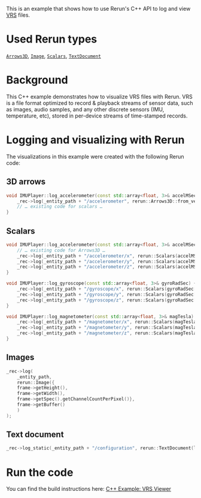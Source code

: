 <!--[metadata]
title = "VRS viewer"
source = "https://github.com/rerun-io/cpp-example-vrs"
tags = ["2D", "3D", "VRS", "Viewer", "C++"]
thumbnail = "https://static.rerun.io/vrs/614f0adf0dd31fa01fff0d6eaeae67bbe8ba9af0/480w.png"
thumbnail_dimensions = [480, 482]
-->

<picture>
  <img src="https://static.rerun.io/cpp-example-vrs/c765460d4448da27bb9ee2a2a15f092f82a402d2/full.png" alt="">
  <source media="(max-width: 480px)" srcset="https://static.rerun.io/cpp-example-vrs/c765460d4448da27bb9ee2a2a15f092f82a402d2/480w.png">
  <source media="(max-width: 768px)" srcset="https://static.rerun.io/cpp-example-vrs/c765460d4448da27bb9ee2a2a15f092f82a402d2/768w.png">
  <source media="(max-width: 1024px)" srcset="https://static.rerun.io/cpp-example-vrs/c765460d4448da27bb9ee2a2a15f092f82a402d2/1024w.png">
</picture>

This is an example that shows how to use Rerun's C++ API to log and view [VRS](https://github.com/facebookresearch/vrs) files.


# Used Rerun types

[`Arrows3D`](https://www.rerun.io/docs/reference/types/archetypes/arrows3d), [`Image`](https://www.rerun.io/docs/reference/types/archetypes/image), [`Scalars`](https://www.rerun.io/docs/reference/types/archetypes/scalars), [`TextDocument`](https://www.rerun.io/docs/reference/types/archetypes/text_document)

# Background
This C++ example demonstrates how to visualize VRS files with Rerun.
VRS is a file format optimized to record & playback streams of sensor data, such as images, audio samples, and any other discrete sensors (IMU, temperature, etc), stored in per-device streams of time-stamped records.

# Logging and visualizing with Rerun

The visualizations in this example were created with the following Rerun code:

## 3D arrows
```cpp
void IMUPlayer::log_accelerometer(const std::array<float, 3>& accelMSec2) {
    _rec->log(_entity_path + "/accelerometer", rerun::Arrows3D::from_vectors({accelMSec2}));
    // … existing code for scalars …
}
```

## Scalars
```cpp
void IMUPlayer::log_accelerometer(const std::array<float, 3>& accelMSec2) {
    // … existing code for Arrows3D …
    _rec->log(_entity_path + "/accelerometer/x", rerun::Scalars(accelMSec2[0]));
    _rec->log(_entity_path + "/accelerometer/y", rerun::Scalars(accelMSec2[1]));
    _rec->log(_entity_path + "/accelerometer/z", rerun::Scalars(accelMSec2[2]));
}
```

```cpp
void IMUPlayer::log_gyroscope(const std::array<float, 3>& gyroRadSec) {
    _rec->log(_entity_path + "/gyroscope/x", rerun::Scalars(gyroRadSec[0]));
    _rec->log(_entity_path + "/gyroscope/y", rerun::Scalars(gyroRadSec[1]));
    _rec->log(_entity_path + "/gyroscope/z", rerun::Scalars(gyroRadSec[2]));
}
```

```cpp
void IMUPlayer::log_magnetometer(const std::array<float, 3>& magTesla) {
    _rec->log(_entity_path + "/magnetometer/x", rerun::Scalars(magTesla[0]));
    _rec->log(_entity_path + "/magnetometer/y", rerun::Scalars(magTesla[1]));
    _rec->log(_entity_path + "/magnetometer/z", rerun::Scalars(magTesla[2]));
}
```

## Images
```cpp
_rec->log(
    _entity_path,
    rerun::Image({
    frame->getHeight(),
    frame->getWidth(),
    frame->getSpec().getChannelCountPerPixel()},
    frame->getBuffer()
    )
);
```

## Text document
```cpp
_rec->log_static(_entity_path + "/configuration", rerun::TextDocument(layout_str));
```

# Run the code
You can find the build instructions here: [C++ Example: VRS Viewer](https://github.com/rerun-io/cpp-example-vrs)
